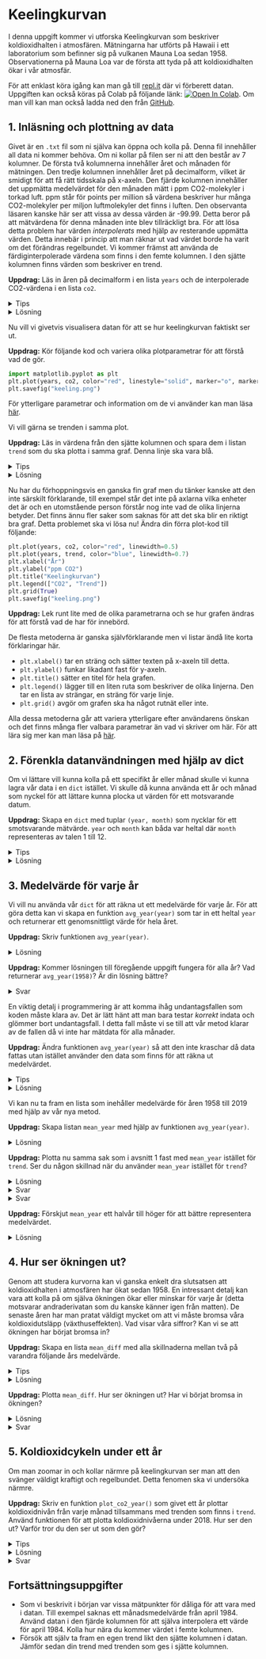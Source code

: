 # Keelingkurvan
I denna uppgift kommer vi utforska Keelingkurvan som beskriver koldioxidhalten i atmosfären. Mätningarna har utförts på Hawaii i ett laboratorium som befinner sig på vulkanen Mauna Loa sedan 1958. Observationerna på Mauna Loa var de första att tyda på att koldioxidhalten ökar i vår atmosfär.

För att enklast köra igång kan man gå till [repl.it](https://repl.it/@TeodorBucht1729/Keelingkurvan) där vi förberett datan. Uppgiften kan också köras på Colab på följande länk: [![Open In Colab](https://colab.research.google.com/assets/colab-badge.svg)](https://colab.research.google.com/github/lunduniversity/schoolprog-satellite/blob/master/exercises/co2/Keelingkurvan.ipynb). Om man vill kan man också ladda ned den från [GitHub](https://github.com/lunduniversity/schoolprog-satellite/tree/master/exercises/co2).

## 1. Inläsning och plottning av data
Givet är en `.txt` fil som ni själva kan öppna och kolla på. Denna fil innehåller all data ni kommer behöva. Om ni kollar på filen ser ni att den består av 7 kolumner. De första två kolumnerna innehåller året och månaden för mätningen. Den tredje kolumnen innehåller året på decimalform, vilket är smidigt för att få rätt tidsskala på x-axeln. Den fjärde kolumnen innehåller det uppmätta medelvärdet för den månaden mätt i ppm CO2-molekyler i torkad luft. ppm står för points per million så värdena beskriver hur många CO2-molekyler per miljon luftmolekyler det finns i luften. Den observanta läsaren kanske här ser att vissa av dessa värden är -99.99. Detta beror på att mätvärdena för denna månaden inte blev tillräckligt bra. För att lösa detta problem har värden *interpolerats* med hjälp av resterande uppmätta värden. Detta innebär i princip att man räknar ut vad värdet borde ha varit om det förändras regelbundet. Vi kommer främst att använda de färdiginterpolerade värdena som finns i den femte kolumnen. I den sjätte kolumnen finns värden som beskriver en trend.

**Uppdrag:** Läs in åren på decimalform i en lista `years` och de interpolerade CO2-värdena i en lista `co2`.

<details>
<summary markdown="span">
Tips
</summary>
<p>
Använd <code>with open("data.txt") as f:</code> och <code>data=f.read()</code> för att få hela filen som en sträng. Används sedan <code>data.split("\n")</code> för att dela upp filen vid varje rad.
</p>
</details>

<details><summary markdown="span">Lösning</summary>
<p>
<pre><code>with open("data.txt") as f:
    data=f.read()
data = data.split("\n")
years=[]
co2=[]
for line in data:
    splitted = line.split()
    years.append(float(splitted[2]))
    co2.append(float(splitted[4]))
</code></pre></p>
</details>

Nu vill vi givetvis visualisera datan för att se hur keelingkurvan faktiskt ser ut.

**Uppdrag:** Kör följande kod och variera olika plotparametrar för att förstå vad de gör.
```python
import matplotlib.pyplot as plt
plt.plot(years, co2, color="red", linestyle="solid", marker="o", markersize=1.5, linewidth=0.5)
plt.savefig("keeling.png")
```
För ytterligare parametrar och information om de vi använder kan man läsa [här](https://matplotlib.org/2.1.1/api/_as_gen/matplotlib.pyplot.plot.html).

Vi vill gärna se trenden i samma plot.

**Uppdrag:** Läs in värdena från den sjätte kolumnen och spara dem i listan `trend` som du ska plotta i samma graf. Denna linje ska vara blå.

<details>
<summary markdown="span">
Tips
</summary>
<p>
Skriv ytterligare en <code>plt.plot()</code> direkt efter den första fast med trenden för att få dem i samma figur.
</p>
</details>

<details><summary markdown="span">Lösning</summary>
<p>
<pre><code>with open("data.txt") as f:
    data=f.read()
data = data.split("\n")
years=[]
co2=[]
trend=[]
for line in data:
    splitted = line.split()
    years.append(float(splitted[2]))
    co2.append(float(splitted[4]))
    trend.append(float(splitted[5]))
import matplotlib.pyplot as plt
plt.plot(years, co2, color="red", linewidth=0.5)
plt.plot(years, trend, color="blue", linewidth=0.7)
plt.savefig("keeling.png")
</code></pre></p>
</details>

Nu har du förhoppningsvis en ganska fin graf men du tänker kanske att den inte särskilt förklarande, till exempel står det inte på axlarna vilka enheter det är och en utomstående person förstår nog inte vad de olika linjerna betyder. Det finns ännu fler saker som saknas för att det ska blir en riktigt bra graf. Detta problemet ska vi lösa nu! Ändra din förra plot-kod till följande:
```python
plt.plot(years, co2, color="red", linewidth=0.5)
plt.plot(years, trend, color="blue", linewidth=0.7)
plt.xlabel("År")
plt.ylabel("ppm CO2")
plt.title("Keelingkurvan")
plt.legend(["CO2", "Trend"])
plt.grid(True)
plt.savefig("keeling.png")
```
**Uppdrag:** Lek runt lite med de olika parametrarna och se hur grafen ändras för att förstå vad de har för innebörd.

De flesta metoderna är ganska självförklarande men vi listar ändå lite korta förklaringar här.
- `plt.xlabel()` tar en sträng och sätter texten på x-axeln till detta.
- `plt.ylabel()` funkar likadant fast för y-axeln.
- `plt.title()` sätter en titel för hela grafen.
- `plt.legend()` lägger till en liten ruta som beskriver de olika linjerna. Den tar en lista av strängar, en sträng för varje linje.
- `plt.grid()` avgör om grafen ska ha något rutnät eller inte.

Alla dessa metoderna går att variera ytterligare efter användarens önskan och det finns många fler valbara parametrar än vad vi skriver om här. För att lära sig mer kan man läsa på [här](https://matplotlib.org/3.1.0/api/_as_gen/matplotlib.pyplot.html#module-matplotlib.pyplot).


## 2. Förenkla datanvändningen med hjälp av dict
Om vi lättare vill kunna kolla på ett specifikt år eller månad skulle vi kunna lagra vår data i en `dict` istället. Vi skulle då kunna använda ett år och månad som nyckel för att lättare kunna plocka ut värden för ett motsvarande datum.

**Uppdrag:** Skapa en `dict` med tuplar `(year, month)` som nycklar för ett smotsvarande mätvärde. `year` och `month` kan båda var heltal där `month` representeras av talen 1 till 12.
<details>
<summary markdown="span">
Tips
</summary>
<p>
Du kan använda kod liknande den du använde för att bygga upp listorna innan, men istället lägga in det i en <code>dict</code>.
</p>
</details>


<details>
<summary markdown="span">
Lösning
</summary>
<p><pre>with open("data.txt") as f:
    data=f.read()
data = data.split("\n")
co2_dict = {}
for line in data:
    splitted = line.split()
    co2_dict[(int(splitted[0]), int(splitted[1]))] = float(splitted[4])</pre>
</p>
</details>

## 3. Medelvärde för varje år

Vi vill nu använda vår `dict` för att räkna ut ett medelvärde för varje år. För att göra detta kan vi skapa en funktion `avg_year(year)` som tar in ett heltal `year` och returnerar ett genomsnittligt värde för hela året.

**Uppdrag:** Skriv funktionen `avg_year(year)`.


<details>
<summary markdown="span">
Lösning
</summary>
<p><pre>def avg_year(year):
    total = 0
    for i in range(1,13):
        total += co2_dict[(year,i)]
    return total/12</pre>
</p>
</details>

**Uppdrag:** Kommer lösningen till föregående uppgift fungera för alla år? Vad returnerar `avg_year(1958)`? Är din lösning bättre?

<details>
<summary markdown="span">
Svar
</summary>
<p>Åren 1958 och 2019 har inte data för alla månader. Vår funktion antar att alla månader finns med för alla år i <code>co2_dict</code>, vilket gör att programmet kraschar.  
</p>
</details>

En viktig detalj i programmering är att komma ihåg undantagsfallen som koden måste klara av. Det är lätt hänt att man bara testar <i>korrekt</i> indata och glömmer bort undantagsfall. I detta fall måste vi se till att vår metod klarar av de fallen då vi inte har mätdata för alla månader.

**Uppdrag:** Ändra funktionen `avg_year(year)` så att den inte kraschar då data fattas utan istället använder den data som finns för att räkna ut medelvärdet.

<details>
<summary markdown="span">
Tips
</summary>
<p>För att kolla om det finns ett värde kopplat till en viss nyckel kan du skriva: <code>(year, month) in co2_dict</code>, vilket kommer returnera <code>True</code> om det finns och annars <code>False</code>.
</p>
</details>

<details>
<summary markdown="span">
Lösning
</summary>
<p><pre>def avg_year(year):
    total = 0
    values = 0
    for i in range(1,13):
        if((year,i) in co2_dict):
            total += co2_dict[(year,i)]
            values += 1
    return total/values</pre>
</p>
</details>

Vi kan nu ta fram en lista som inehåller medelvärde för åren 1958 till 2019 med hjälp av vår nya metod.

**Uppdrag:** Skapa listan `mean_year` med hjälp av funktionen `avg_year(year)`.

<details>
<summary markdown="span">
Lösning
</summary>
<p><pre>mean_year = []
for i in range(1958,2020):
    mean_year.append(avg_year(i))
</pre>
</p>
</details>

**Uppdrag:** Plotta nu samma sak som i avsnitt 1 fast med `mean_year` istället för `trend`. Ser du någon skillnad när du använder `mean_year` istället för `trend`?
<details>
<summary markdown="span">
Lösning
</summary><p><pre>
plt.plot(years, co2, color="red", linewidth=0.5)
plt.plot(range(1958, 2020), mean_year, color="blue", linewidth=0.7)
plt.xlabel("År")
plt.ylabel("ppm CO2")
plt.title("Keelingkurvan")
plt.legend(["CO2", "Årsmedelvärde"])
plt.grid(True)
plt.savefig("year_mean.png")
</pre></p>
</details>

<details>
<summary markdown="span">
Svar
</summary>
<p>Om din kod är lik lösningsförslagen borde det se ut som <code>mean_year</code> hela tiden ligger lite högre än vad <code>trend</code> gör. Vad kan detta bero på?
</p>
</details>

<details>
<summary markdown="span">
Svar
</summary>
<p><code>mean_year</code> har bara ett värde per år medan <code>trend</code> har tolv. Detta gör att <code>mean_year</code> blir lite missvisande då hela årsgenomsnittet kommer hamna på motsvarande plats för januari i <code>trend</code>. Med andra ord blir hela grafen förskjuten ett halvår åt vänster.
</p>
</details>

**Uppdrag:** Förskjut `mean_year` ett halvår till höger för att bättre representera medelvärdet.

<details>
<summary markdown="span">
Lösning
</summary><p><pre>actual_years = [i+0.5 for i in range(1958, 2020)]
plt.plot(years, co2, color="red", linewidth=0.5)
plt.plot(actual_years, mean_year, color="blue", linewidth=0.7)
plt.xlabel("År")
plt.ylabel("ppm CO2")
plt.title("Keelingkurvan")
plt.legend(["CO2", "Årsmedelvärde"])
plt.grid(True)
plt.savefig("year_mean.png")
</pre></p>
</details>

## 4. Hur ser ökningen ut?

Genom att studera kurvorna kan vi ganska enkelt dra slutsatsen att koldioxidhalten i atmosfären har ökat sedan 1958. En intressant detalj kan vara att kolla på om själva ökningen ökar eller minskar för varje år (detta motsvarar andraderivatan som du kanske känner igen från matten). De senaste åren har man pratat väldigt mycket om att vi måste bromsa våra koldioxidutsläpp (växthuseffekten). Vad visar våra siffror? Kan vi se att ökningen har börjat bromsa in?

**Uppdrag:** Skapa en lista `mean_diff` med alla skillnaderna mellan två på varandra följande års medelvärde.

<details>
<summary markdown="span">
Tips
</summary>
<p>Du kan tillexempel bestämma ökningen mellan 2018 och 2019 med <code>avg_year(2019)-avg_year(2018)</code>.
</p>
</details>

<details>
<summary markdown="span">
Lösning
</summary><p><pre>mean_diff = []
for i in range(1958,2018):
    diff = avg_year(i+1)-avg_year(i)
    mean_diff.append(diff)</pre>(Då medelvärdet för 2019 inte är baserat på alla månader kommer ökningen inte motsvara den faktiskt ökningen och vi väljer därför att inte ta med den.)</p>
</details>

**Uppdrag:** Plotta `mean_diff`. Hur ser ökningen ut? Har vi börjat bromsa in ökningen?

<details>
<summary markdown="span">
Lösning
</summary><p><pre>plt.plot(range(1958,2018), mean_diff)
plt.savefig("mean_diff.png")</pre></p>
</details>

<details>
<summary markdown="span">
Svar
</summary><p>Ökningen varierar en del från år till år vilket gör att grafen blir ganska spretig. Det ser dock ut som att ökningen har ökat sedan 1958. Det ser inte ut som någon inbromsning har börjat.</p>
</details>

## 5. Koldioxidcykeln under ett år
Om man zoomar in och kollar närmre på keelingkurvan ser man att den svänger väldigt kraftigt och regelbundet. Detta fenomen ska vi undersöka närmre.

**Uppdrag:** Skriv en funktion `plot_co2_year()` som givet ett år plottar koldioxidnivån från varje månad tillsammans med trenden som finns i `trend`. Använd funktionen för att plotta koldioxidnivåerna under 2018. Hur ser den ut? Varför tror du den ser ut som den gör?


<details>
<summary markdown="span">
Tips
</summary>
<p>
Det blir lättare att plotta ett specifikt år om du använder en <code>dict</code> för trenden också.
</p>
</details>

<details>
<summary markdown="span">
Lösning
</summary><p><pre>trend_dict={}
for line in data:
    splitted = line.split()
    trend_dict[(int(splitted[0]), int(splitted[1]))] = float(splitted[5])
def plot_co2_year(year):
    co2_year = []
    trend_year = []
    for i in range(1, 13):
        co2_year.append(co2_dict[(year, i)])
        trend_year.append(trend_dict[(year, i)])
    plt.plot(range(1, 13), co2_year, color="red", linewidth=2, marker="o")
    plt.plot(range(1, 13), trend_year, color="blue", linewidth=2, marker="^")
    plt.xlabel("Månad")
    plt.ylabel("ppm CO2")
    plt.title("Keelingkurvan 2018")
    plt.legend(["CO2", "Trend"])
    plt.grid(True)
    plt.savefig("month_mean.png")
plot_co2_year(2018)
</pre></p>
</details>

<details>
<summary markdown="span">
Svar
</summary>
<p>
Vi ser att koldioxidnivåerna ökar mycket under vintern/våren och minskar mycket under sommar/höst. Detta kan förklaras med att växterna absorberar en hel del koldioxid under sommaren och hösten, medans växterna dör eller temporärt slutar ta upp koldioxid under vintern/våren.
</p>
</details>

## Fortsättningsuppgifter

- Som vi beskrivit i början var vissa mätpunkter för dåliga för att vara med i datan. Till exempel saknas ett månadsmedelvärde från april 1984. Använd datan i den fjärde kolumnen för att själva interpolera ett värde för april 1984. Kolla hur nära du kommer värdet i femte kolumnen.
- Försök att själv ta fram en egen trend likt den sjätte kolumnen i datan. Jämför sedan din trend med trenden som ges i sjätte kolumnen.
